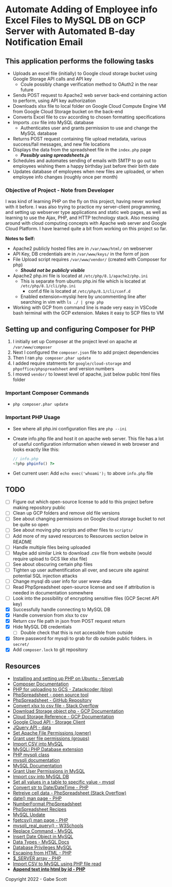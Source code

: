 # Automate Adding of Employee info Excel Files to MySQL DB on GCP Server with Automated B-day Notification Email

## This application performs the following tasks

- Uploads an excel file (initially) to Google cloud storage bucket using Google Storage API calls and API key
  - Coule possibly change verification method to OAuth2 in the near future
- Sends POST request to Apache2 web server back-end containing action to perform, using API key authorization
- Downloads xlsx file to local folder on Google Cloud Compute Engine VM from Google Cloud Storage bucket on the back-end
- Converts Excel file to csv according to chosen formatting specifications
- Imports .csv file into MySQL database
  - Authenticates user and grants permission to use and change the MySQL database
- Returns POST request containing file upload metadata, various success/fail messages, and new file locations
- Displays the data from the spreadsheet file in the ```index.php``` page
  - ***Possibly using spreadsheets.js***
- Schedules and automates sending of emails with SMTP to go out to employees wishing them a happy birthday just before their birth date
- Updates database of employees when new files are uploaded, or when employee info changes (roughly once per month)

### Objective of Project - Note from Developer

I was kind of learning PHP on the fly on this project, having never worked with it before. I was also trying to practice my server-client programming, and setting up webserver type applications and static web pages, as well as learning to use the Ajax, PHP, and HTTP technology stack. Also messing around with cloud computing concepts with Apache web server and Google Cloud Platform. I have learned quite a bit from working on this project so far.

**Notes to Self:**

- Apache2 publicly hosted files are in ```/var/www/html/``` on webserver
- API Key, DB credentials are in ```/var/www/keys/``` in the form of json
- File Upload script requires ```/var/www/vendor/``` (created with Composer for php)
  - ***Should not be publicly visible***
- Apache2 php.ini file is located at ```/etc/php/8.1/apache2/php.ini```
  - This is separate from ubuntu php.ini file which is located at ```/etc/php/8.1/cli/php.ini``` 
    - conf.d file is located at ```/etc/php/8.1/cli/conf.d```
  - Enabled extension=myslqi here by uncommenting line after searching in vim with ```ls ./ | grep php```
- Working with GCP from command line is made very easy in VSCode bash terminal with the GCP extension. Makes it easy to SCP files to VM

## Setting up and configuring Composer for PHP

1. I initially set up Composer at the project level on apache at ```/var/www/composer```
2. Next I configured the ```composer.json``` file to add project dependencies
3. Then I ran ```php composer.phar update```
4. I added require statments for ```google/cloud-storage``` and ```phpoffice/phpspreadsheet``` and version numbers
5. I moved ```vendor/``` to lowest level of apache, just below public html files folder

### Important Composer Commands

- ```php composer.phar update```

### Important PHP Usage

- See where all php.ini configuration files are ```php --ini```
- Create info.php file and host it on apache web server. This file has a lot of useful configuration information when viewed in web browser and looks exactly like this:

  ```php
  // info.php
  <?php phpinfo() ?>
  ```

- Get current user: Add ```echo exec('whoami');``` to above ```info.php``` file

## TODO

- [ ] Figure out which open-source license to add to this project before making repository public
- [ ] Clean up GCP folders and remove old file versions
- [ ] See about changing permissions on Google cloud storage bucket to not be quite so open
- [ ] See about moving php scripts and other files to ```scripts/```
- [ ] Add more of my saved resources to Resources section below in README
- [ ] Handle multiple files being uploaded
- [ ] Maybe add similar Link to download .csv file from website (would require upload to GCS like xlsx file)
- [ ] See about obscuring certain php files
- [ ] Tighten up user authentification all over, and secure site against potential SQL injection attacks
- [ ] Change mysql db user info for user www-data
- [ ] Read PhpSpreadsheet open-source license and see if attribution is needed in documentation somewhere
- [ ] Look into the possibility of encrypting sensitive files (GCP Secret API key)
- [x] Successfully handle connecting to MySQL DB
- [x] Handle conversion from xlsx to csv
- [x] Return csv file path in json from POST request return
- [x] Hide MySQL DB credentials
  - [ ] Double check that this is not accessible from outside
- [x] Store password for mysqli to grab for db outside public folders. in ```secret/```
- [x] Add ```composer.lock``` to git repository

## Resources

- [Installing and setting up PHP on Ubuntu - ServerLab](https://www.serverlab.ca/tutorials/linux/web-servers-linux/installing-php-for-apache-on-ubuntu/)
- [Composer Documentation](https://getcomposer.org/doc/01-basic-usage.md)
- [PHP for uploading to GCS - Zatackcoder (blog)](https://zatackcoder.com/upload-file-to-google-cloud-storage-using-php/)
- [PhpSpreadsheet - open source tool](https://phpspreadsheet.readthedocs.io/en/latest/topics/reading-and-writing-to-file/)
- [PhpSpreadsheet - GitHub Repository](https://github.com/PHPOffice/PhpSpreadsheet)
- [Convert xlsx to csv file - Stack Overflow](https://stackoverflow.com/questions/6895665/convert-xlsx-file-to-csv-file-using-php)
- [Download Storage object php - GCP Documentation](https://cloud.google.com/storage/docs/downloading-objects#storage-download-object-php)
- [Cloud Storage Reference - GCP Documentation](https://cloud.google.com/storage/docs/reference/libraries)
- [Google Cloud API - Storage Client](https://googleapis.github.io/google-cloud-php/#/docs/google-cloud/v0.122.0/storage/storageclient)
- [JQuery API - data](https://api.jquery.com/data/)
- [Set Apache File Permissions (owner)](https://askubuntu.com/questions/1334375/how-to-set-both-www-data-and-me-as-owner)
- [Grant user file permissions (groups)](https://askubuntu.com/questions/365087/grant-a-user-permissions-on-www-data-owned-var-www)
- [Import CSV into MySQL](https://www.phpflow.com/php/import-csv-file-into-mysql/)
- [MySQLi PHP Database extension](https://www.php.net/manual/en/book.mysqli.php)
- [PHP mysqli class](https://www.php.net/manual/en/class.mysqli)
- [mysqli documentation](https://www.php.net/manual/en/class.mysqli.php)
- [MySQL Documentation](https://dev.mysql.com/doc/refman/8.0/en/)
- [Grant User Permissions in MySQL](https://phoenixnap.com/kb/how-to-create-new-mysql-user-account-grant-privileges)
- [Import csv into MySQL DB](https://www.phpflow.com/php/import-csv-file-into-mysql/)
- [Set all values in a table to specific value - mysql](https://stackoverflow.com/questions/13612104/how-to-set-all-values-in-a-single-column-mysql-query)
- [Convert str to Date/DateTime - PHP](https://www.geeksforgeeks.org/php-converting-string-to-date-and-datetime/)
- [Retreive cell data - PhpSpreadsheet (Stack Overflow)](https://stackoverflow.com/questions/44304795/how-to-retrieve-date-from-table-cell-using-phpspreadsheet)
- [date() man page - PHP](https://www.php.net/manual/en/function.date.php)
- [NumberFormat PhpSpreadsheet](https://github.com/PHPOffice/PhpSpreadsheet/blob/master/src/PhpSpreadsheet/Style/NumberFormat.php)
- [PhpSpreadsheet Recipes](https://phpspreadsheet.readthedocs.io/en/latest/topics/recipes/)
- [MySQL Update](https://www.mysqltutorial.org/mysql-update-data.aspx)
- [fgetcsv() man page - PHP](https://www.php.net/manual/en/function.fgetcsv.php)
- [mysqli_real_query() - W3Schools](https://www.w3schools.com/php/func_mysqli_real_query.asp)
- [Replace Command - MySQL](https://dev.mysql.com/doc/refman/8.0/en/replace.html)
- [Insert Date Object in MySQL](https://www.ntchosting.com/encyclopedia/databases/mysql/insert-date/#:~:text=The%20default%20way%20to%20store,the%20dates%20as%20you%20expect.)
- [Data Types - MySQL Docs](https://dev.mysql.com/doc/refman/8.0/en/data-types.html)
- [Database Privileges MySQL](https://askubuntu.com/questions/1029177/error-1698-28000-access-denied-for-user-rootlocalhost-at-ubuntu-18-04)
- [Escaping from HTML - PHP](https://www.php.net/manual/en/language.basic-syntax.phpmode.php)
- [$_SERVER array - PHP](https://www.php.net/manual/en/reserved.variables.server.php)
- [Import CSV to MySQL using PHP file read](https://phppot.com/php/import-csv-file-into-mysql-using-php/)
- **[Append text into html by id - PHP](https://stackoverflow.com/questions/35886770/php-append-text-into-html-element-with-certain-id)**

Copyright 2022 - Gabe Scott
